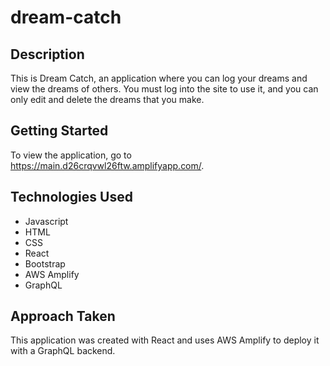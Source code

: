 # dream-catch

## Description
This is Dream Catch, an application where you can log your dreams and view the dreams of others. You must log into the site to use it, and you can only edit and delete the dreams that you make.

## Getting Started
To view the application, go to https://main.d26crqvwl26ftw.amplifyapp.com/.

## Technologies Used
- Javascript
- HTML
- CSS
- React
- Bootstrap
- AWS Amplify
- GraphQL

## Approach Taken
This application was created with React and uses AWS Amplify to deploy it with a GraphQL backend.
